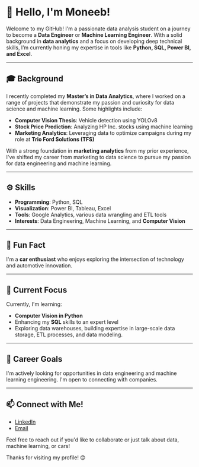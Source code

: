 # 👋 Hello, I'm Moneeb!

Welcome to my GitHub! I'm a passionate data analysis student on a journey to become a **Data Engineer** or **Machine Learning Engineer**. With a solid background in **data analytics** and a focus on developing deep technical skills, I’m currently honing my expertise in tools like **Python, SQL, Power BI, and Excel**.

---

## 🎓 Background
I recently completed my **Master’s in Data Analytics**, where I worked on a range of projects that demonstrate my passion and curiosity for data science and machine learning. Some highlights include:

- **Computer Vision Thesis**: Vehicle detection using YOLOv8
- **Stock Price Prediction**: Analyzing HP Inc. stocks using machine learning
- **Marketing Analytics**: Leveraging data to optimize campaigns during my role at **Trio Ford Solutions (TFS)**

With a strong foundation in **marketing analytics** from my prior experience, I've shifted my career from marketing to data science to pursue my passion for data engineering and machine learning.

---

## ⚙️ Skills
- **Programming**: Python, SQL 
- **Visualization**: Power BI, Tableau, Excel
- **Tools**: Google Analytics, various data wrangling and ETL tools
- **Interests**: Data Engineering, Machine Learning, and **Computer Vision**

---

## 🚗 Fun Fact
I'm a **car enthusiast** who enjoys exploring the intersection of technology and automotive innovation.

---

## 🌱 Current Focus
Currently, I'm learning:
- **Computer Vision in Python**
- Enhancing my **SQL** skills to an expert level
- Exploring data warehouses, building expertise in large-scale data storage, ETL processes, and data modeling.
---

## 💼 Career Goals
I'm actively looking for opportunities in data engineering and machine learning engineering. I'm open to connecting with companies.

---

## 📫 Connect with Me!
- [LinkedIn](https://www.linkedin.com/in/muneebhere/)
- [Email](mailto:muneebabdullah992@gmail.com)

Feel free to reach out if you'd like to collaborate or just talk about data, machine learning, or cars!

Thanks for visiting my profile! 😊

<!---
Muneebheree/Muneebheree is a ✨ special ✨ repository because its `README.md` (this file) appears on your GitHub profile.
You can click the Preview link to take a look at your changes.
--->
